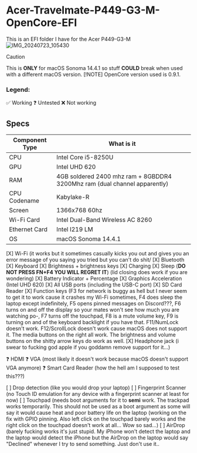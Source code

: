 # Acer-Travelmate-P449-G3-M-OpenCore-EFI
This is an EFI folder I have for the Acer P449-G3-M
![IMG_20240723_105430](https://github.com/user-attachments/assets/b50c4b27-0ca5-4f79-b240-63e9f4437f4e)
> [!CAUTION]
> This is **ONLY** for macOS Sonoma 14.4.1 so stuff **COULD** break when used with a different macOS version.
> [!NOTE]
> OpenCore version used is 0.9.1.
### Legend:
✅ Working
❓ Untested
❌ Not working
## Specs
| Component Type | What is it |
| ------------- | ------------- |
| CPU | Intel Core i5-8250U |
| GPU | Intel UHD 620 |
| RAM | 4GB soldered 2400 mhz ram + 8GBDDR4 3200Mhz ram (dual channel apparently) |
| CPU Codename | Kabylake-R |
| Screen | 1366x768 60hz |
| Wi-Fi Card | Intel Dual-Band Wireless AC 8260 |
| Ethernet Card | Intel I219 LM |
| OS | macOS Sonoma 14.4.1 |

[X] Wi-Fi (it works but it sometimes casually kicks you out and gives you an error message of you saying you tried but you can't do shit/
[X] Bluetooth
[X] Keyboard
[X] Brightness + brightness keys
[X] Charging
[X] Sleep (**DO NOT PRESS FN+F4 YOU WILL REGRET IT**) (lid closing does work if you are wondering)
[X] Battery Indicator + Percentage
[X] Graphics Acceleration (Intel UHD 620)
[X] All USB ports (including the USB-C port)
[X] SD Card Reader
[X] Function keys (F3 for network is buggy as hell but I never seem to get it to work cause it crashes my Wi-Fi sometimes, F4 does sleep the laptop except indefinitely, F5 opens pinned messages on Discord???, F6 turns on and off the display so your mates won't see how much you are watching po-, F7 turns off the touchpad, F8 is a mute volume key, F9 is turning on and of the keyboard backlight if you have that. F11/NumLock doesn't work. F12/ScrollLock doesn't work cause macOS does not support it. The media buttons on the right all work. The brightness and volume buttons on the shitty arrow keys do work as well.
[X] Headphone jack (i swear to fucking god apple if you goddamn remove support for it...)

❓ HDMI
❓ VGA (most likely it doesn't work because macOS doesn't support VGA anymore)
❓ Smart Card Reader (how the hell am I supposed to test this???)

[ ] Drop detection (like you would drop your laptop)
[ ] Fingerprint Scanner (no Touch ID emulation for any device with a fingerprint scanner at least for now)
[ ] Touchpad (needs boot arguments for it to **semi** work. The trackpad works temporarily. This should not be used as a boot argument as some will say it would cause heat and poor battery life on the laptop (working on the fix with GPIO pinning. Also left click on the touchpad barely works and the right click on the touchpad doesn't work at all... Wow so sad...)
[ ] AirDrop (barely fucking works it's just stupid. My iPhone won't detect the laptop and the laptop would detect the iPhone but the AirDrop on the laptop would say "Declined" whenever I try to send something. Just don't use it..

